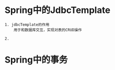 # Spring中的JdbcTemplate
    1. jdbcTemplate的作用
        用于和数据库交互，实现对表的CRUD操作
        
    2.
    
# Spring中的事务
    